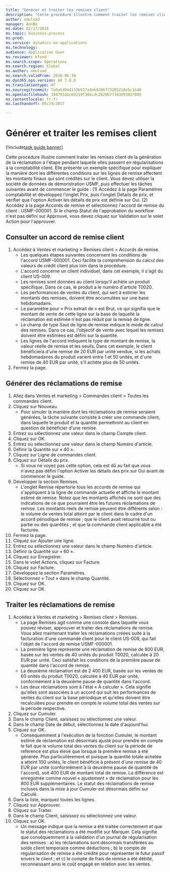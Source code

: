 ```yaml
--- 
title: "Générer et traiter les remises client"
description: "Cette procédure illustre comment traiter les remises client de la génération de la réclamation à l'étape pendant laquelle elles passent en régularisations à la comptabilité client."
author: omulvad
manager: AnnBe
ms.date: 02/17/2016
ms.topic: business-process
ms.prod: 
ms.service: dynamics-ax-applications
ms.technology: 
audience: Application User
ms.reviewer: kfend
ms.search.scope: Operations
ms.search.region: Global
ms.author: omulvad
ms.search.validFrom: 2016-06-30
ms.dyn365.ops.version: AX 7.0.0
ms.translationtype: HT
ms.sourcegitcommit: 7e0a5d044133b917a3eb9386773205218e5c1b40
ms.openlocfilehash: 348793abc6d219f38bcdc2629b77343d93927005
ms.contentlocale: fr-fr
ms.lasthandoff: 09/29/2017

---
```

# <a name="generate-and-process-customer-rebates"></a>Générer et traiter les remises client

[!include[task guide banner](../../includes/task-guide-banner.md)]

Cette procédure illustre comment traiter les remises client de la génération de la réclamation à l'étape pendant laquelle elles passent en régularisations à la comptabilité client. Elle présente un exemple spécifique pour expliquer la manière dont les différentes conditions sur les lignes de remise affectent les montants finaux qui sont crédités sur le client. Vous devez utiliser la société de données de démonstration USMF, puis effectuer les tâches suivantes avant de commencer le guide : (1) Accédez à la page Paramètres comptabilité et développez l'onglet Prix, puis l'onglet Détails de prix, et vérifier que l'option Activer les détails de prix est définie sur Oui. (2) Accédez à la page Accords de remise et sélectionnez l'accord de remise du client : USMF-000001. Si le champ Statut de l'approbation du workflow n'est pas défini sur Approuvé, vous devez cliquez sur Validation sur le volet Action pour l'approuver.


## <a name="review-a-customer-rebate-agreement"></a>Consulter un accord de remise client
1. Accédez à Ventes et marketing > Remises client > Accords de remise.
    * Les quelques étapes suivantes concernent les conditions de l'accord USMF-000001. Ceci facilite la compréhension du calcul des valeurs de crédit client plus loin dans la procédure.  
    * L'accord concerne un client individuel, dans cet exemple, il s'agit du client US-009.  
    * Les remises sont données au client lorsqu'il achète un produit spécifique. Dans ce cas, le produit a le numéro d'article T0020.   
    * Les performances de ventes du client, qui sert à estimer les montants des remises, doivent être accumulées sur une base hebdomadaire.  
    * Le paramètre pour « Prix extrait de » est Brut, ce qui signifie que le montant de vente de cette ligne sur la base de laquelle la réclamation est estimée n'est pas réduit par la remise de ligne.  
    * Le champ de type Saut de ligne de remise indique le mode de calcul des remises. Dans ce cas, l'objectif de vente avec lequel les remises doivent être estimées est défini sur la quantité.   
    * Les lignes de l'accord indiquent le type de montant de remise, la valeur réelle de remise et les seuils. Dans cet exemple, le client bénéficiera d'une remise de 20 EUR par unité vendue, si les achats hebdomadaires du produit varient entre 1 et 50 unités, et d'une remise de 40 EUR par unité, s'il achète plus de 50 unités.  
2. Fermez la page.

## <a name="generate-rebate-claims"></a>Générer des réclamations de remise
1. Allez dans Ventes et marketing > Commandes client > Toutes les commandes client.
2. Cliquez sur Nouveau.
    * Pour simuler la manière dont les réclamations de remise seraient générées, la tâche suivante consiste à créer une commande client, dans laquelle le produit et la quantité permettront au client en question de bénéficier d'une remise.  
3. Entrez ou sélectionnez une valeur dans le champ Compte client.
4. Cliquez sur OK.
5. Entrez ou sélectionnez une valeur dans le champ Numéro d'article.
6. Définir la Quantité sur « 40 ».
7. Cliquez sur Ligne de commandes client.
8. Cliquez sur Détails du prix.
    * Si vous ne voyez pas cette option, cela est dû au fait que vous n'avez pas défini l'option Activer les détails des prix sur Oui avant de commencer le guide.  
9. Développer la section Remises.
    * L'onglet Remise répertorie tous les accords de remise qui s'appliquent à la ligne de commande actuelle et affiche le montant estimé de remise. Notez que les montants affichés ne sont que des indications de ce que pourraient être les futures réclamations de remise. Les montants réels de remise peuvent être différents selon : le volume de ventes total atteint par le client dans le cadre d'un accord périodique de remise ; que le client avait retourné tout ou partie ou des quantités ; et que la commande client applicable a été facturée.  
10. Fermez la page.
11. Cliquez sur Ajouter une ligne.
12. Entrez ou sélectionnez une valeur dans le champ Numéro d'article.
13. Définir la Quantité sur « 60 ».
14. Cliquez sur Enregistrer.
15. Dans le volet Actions, cliquez sur Facture.
16. Cliquez sur Facture.
17. Développez la section Paramètres.
18. Sélectionnez « Tout » dans le champ Quantité.
19. Cliquez sur OK.
20. Cliquez sur OK.

## <a name="process-rebate-claims"></a>Traiter les réclamations de remise
1. Accédez à Ventes et marketing > Remises client > Remises.
    * La page Remises agit comme une console dans laquelle vous pouvez réviser, approuver et traiter des réclamations de remise. Vous allez maintenant traiter les réclamations créées suite à la facturation d'une commande client pour le client US-009, qui fait l'objet de l'accord de remise USMF-000001.   
    * La première ligne représente une réclamation de remise de 800 EUR, basée sur les ventes de 40 unités du produit T0020, calculée à 20 EUR par unité. Ceci satisfait les conditions de la première pause de quantité dans l'accord de remise.  
    * La deuxième réclamation est de 2 400 EUR, basée sur les ventes de 60 unités du produit T0020, calculée à 40 EUR par unité, conformément à la deuxième pause de quantité dans l'accord.  
    * Les deux réclamations sont à l'état « À calculer ». Cela signifie qu'elles sont associées à un accord qui suit les performances de ventes du client sur la base périodique et qu'elles doivent être recalculées pour prendre en compte le volume total des ventes sur la période respective.   
2. Cliquez sur Cumuler.
3. Dans le champ Client, saisissez ou sélectionnez une valeur.
4. Dans le champ Date de début, sélectionnez la date d'aujourd'hui.
5. Cliquez sur OK.
    * Conséquemment à l'exécution de la fonction Cumuler, le montant estimé de réclamation est désormais ajusté pour prendre en compte le fait que le volume total des ventes du client sur la période de référence est plus élevé que lorsque la première remise a été générée. Plus particulièrement et puisque la quantité totale achetée a atteint 100 unités, le client bénéficie à présent d'une remise de 40 EUR par unité (conformément à la deuxième pause de quantité de l'accord), soit 400 EUR de montant total de remise. La différence est enregistrée comme nouvel « ajustement » de réclamation pour les 800 EUR supplémentaires. Le statut des réclamations de remise incluses dans la mise à jour Cumuler est désormais défini sur Calculé.   
6. Dans la liste, marquez toutes les lignes.
7. Cliquez sur Approuver.
8. Cliquez sur Traiter.
9. Dans le champ Client, saisissez ou sélectionnez une valeur.
10. Cliquez sur OK.
    * Un message indique que la remise a été traitée correctement et que le statut des réclamations a été modifié sur Marquer. Cela signifie que conséquemment à la validation d'un journal de régularisation des remises : a) les réclamations sont désormais transférées au solde client temporaire comme déductions ; b) le compte de régularisation de remise a été crédité pour représenter le futur passif envers le client ; et c) le compte de frais de remise a été débité, reconnaissant ainsi le coût engagé en relation avec les ventes.   


